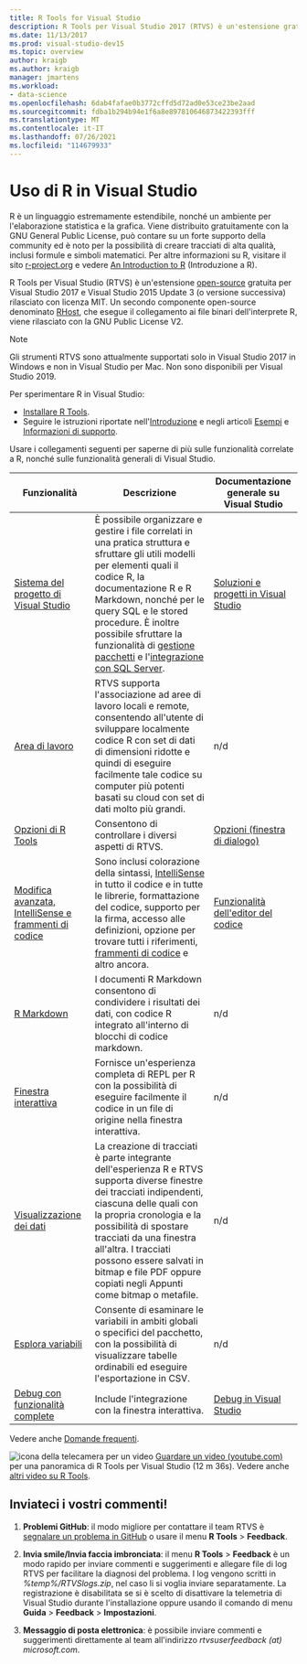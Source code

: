 ```yaml
---
title: R Tools for Visual Studio
description: R Tools per Visual Studio 2017 (RTVS) è un'estensione gratuita, open source che offre diverse funzionalità di linguaggio, inclusi IntelliSense, debug e aree di lavoro remote.
ms.date: 11/13/2017
ms.prod: visual-studio-dev15
ms.topic: overview
author: kraigb
ms.author: kraigb
manager: jmartens
ms.workload:
- data-science
ms.openlocfilehash: 6dab4fafae0b3772cffd5d72ad0e53ce23be2aad
ms.sourcegitcommit: fdba1b294b94e1f6a8e897810646873422393fff
ms.translationtype: MT
ms.contentlocale: it-IT
ms.lasthandoff: 07/26/2021
ms.locfileid: "114679933"
---
```

# <a name="work-with-r-in-visual-studio"></a>Uso di R in Visual Studio

R è un linguaggio estremamente estendibile, nonché un ambiente per l'elaborazione statistica e la grafica. Viene distribuito gratuitamente con la GNU General Public License, può contare su un forte supporto della community ed è noto per la possibilità di creare tracciati di alta qualità, inclusi formule e simboli matematici. Per altre informazioni su R, visitare il sito [r-project.org](https://www.r-project.org/about.html) e vedere [An Introduction to R](https://cran.r-project.org/doc/manuals/r-release/R-intro.html) (Introduzione a R).

R Tools per Visual Studio (RTVS) è un'estensione [open-source](https://github.com/microsoft/RTVS) gratuita per Visual Studio 2017 e Visual Studio 2015 Update 3 (o versione successiva) rilasciato con licenza MIT. Un secondo componente open-source denominato [RHost](https://github.com/microsoft/R-Host), che esegue il collegamento ai file binari dell'interprete R, viene rilasciato con la GNU Public License V2.

> [!Note]
> Gli strumenti RTVS sono attualmente supportati solo in Visual Studio 2017 in Windows e non in Visual Studio per Mac. Non sono disponibili per Visual Studio 2019.

Per sperimentare R in Visual Studio:

- [Installare R Tools](installing-r-tools-for-visual-studio.md).
- Seguire le istruzioni riportate nell'[Introduzione](getting-started-with-r.md) e negli articoli [Esempi](getting-started-samples.md) e [Informazioni di supporto](getting-started-help.md).

Usare i collegamenti seguenti per saperne di più sulle funzionalità correlate a R, nonché sulle funzionalità generali di Visual Studio.

| Funzionalità | Descrizione | Documentazione generale su Visual Studio |
| --- | --- | --- |
| [Sistema del progetto di Visual Studio](r-projects-in-visual-studio.md) | È possibile organizzare e gestire i file correlati in una pratica struttura e sfruttare gli utili modelli per elementi quali il codice R, la documentazione R e R Markdown, nonché per le query SQL e le stored procedure. È inoltre possibile sfruttare la funzionalità di [gestione pacchetti](r-package-manager-in-visual-studio.md) e l'[integrazione con SQL Server](integrating-sql-server-with-r.md).  | [Soluzioni e progetti in Visual Studio](../ide/solutions-and-projects-in-visual-studio.md) |
| [Area di lavoro](r-workspaces-in-visual-studio.md) | RTVS supporta l'associazione ad aree di lavoro locali e remote, consentendo all'utente di sviluppare localmente codice R con set di dati di dimensioni ridotte e quindi di eseguire facilmente tale codice su computer più potenti basati su cloud con set di dati molto più grandi. | n/d |
| [Opzioni di R Tools](options-for-r-tools-in-visual-studio.md) | Consentono di controllare i diversi aspetti di RTVS. | [Opzioni (finestra di dialogo)](../ide/reference/options-dialog-box-visual-studio.md) |
| [Modifica avanzata, IntelliSense e frammenti di codice](editing-r-code-in-visual-studio.md) | Sono inclusi colorazione della sintassi, [IntelliSense](r-intellisense.md) in tutto il codice e in tutte le librerie, formattazione del codice, supporto per la firma, accesso alle definizioni, opzione per trovare tutti i riferimenti, [frammenti di codice](code-snippets-for-r.md) e altro ancora. | [Funzionalità dell'editor del codice](../ide/writing-code-in-the-code-and-text-editor.md) |
| [R Markdown](rmarkdown-with-r-in-visual-studio.md) | I documenti R Markdown consentono di condividere i risultati dei dati, con codice R integrato all'interno di blocchi di codice markdown. | n/d |
| [Finestra interattiva](interactive-repl-for-r-in-visual-studio.md) | Fornisce un'esperienza completa di REPL per R con la possibilità di eseguire facilmente il codice in un file di origine nella finestra interattiva. | n/d |
| [Visualizzazione dei dati](visualizing-data-with-r-in-visual-studio.md) | La creazione di tracciati è parte integrante dell'esperienza R e RTVS supporta diverse finestre dei tracciati indipendenti, ciascuna delle quali con la propria cronologia e la possibilità di spostare tracciati da una finestra all'altra. I tracciati possono essere salvati in bitmap e file PDF oppure copiati negli Appunti come bitmap o metafile.  | n/d |
| [Esplora variabili](variable-explorer.md) | Consente di esaminare le variabili in ambiti globali o specifici del pacchetto, con la possibilità di visualizzare tabelle ordinabili ed eseguire l'esportazione in CSV. | n/d |
| [Debug con funzionalità complete](debugging-r-in-visual-studio.md) | Include l'integrazione con la finestra interattiva. | [Debug in Visual Studio](../debugger/debugger-feature-tour.md) |

Vedere anche [Domande frequenti](faq.md).

![icona della telecamera per un video](../install/media/video-icon.png "Guardare un video") [Guardare un video (youtube.com)](https://www.youtube.com/watch?v=dll3IS1bfWQ) per una panoramica di R Tools per Visual Studio (12 m 36s). Vedere anche [altri video su R Tools](https://www.youtube.com/results?search_query=R+Tools+for+visual+studio).

## <a name="send-us-your-feedback"></a>Inviateci i vostri commenti!

1. **Problemi GitHub**: il modo migliore per contattare il team RTVS è [segnalare un problema in GitHub](https://github.com/Microsoft/RTVS/issues) o usare il menu **R Tools** > **Feedback**.

1. **Invia smile/Invia faccia imbronciata**: il menu **R Tools** > **Feedback** è un modo rapido per inviare commenti e suggerimenti e allegare file di log RTVS per facilitare la diagnosi del problema. I log vengono scritti in *%temp%/RTVSlogs.zip*, nel caso li si voglia inviare separatamente. La registrazione è disabilitata se si è scelto di disattivare la telemetria di Visual Studio durante l'installazione oppure usando il comando di menu **Guida** > **Feedback** > **Impostazioni**.

1. **Messaggio di posta elettronica**: è possibile inviare commenti e suggerimenti direttamente al team all'indirizzo *rtvsuserfeedback (at) microsoft.com*.
